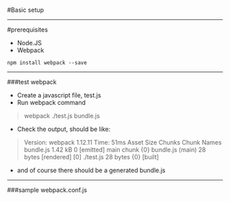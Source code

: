 #Basic setup
 
---
#prerequisites
- Node.JS
- Webpack

``` 
npm install webpack --save
```

---
###test webpack
- Create a javascript file, test.js
- Run webpack command
> webpack ./test.js bundle.js
- Check the output, should be like:
>Version: webpack 1.12.11
>Time: 51ms
>    Asset     Size  Chunks             Chunk Names
>bundle.js  1.42 kB       0  [emitted]  main
>chunk    {0} bundle.js (main) 28 bytes [rendered]
>    [0] ./test.js 28 bytes {0} [built]
- and of course there should be a generated bundle.js 

---
###sample webpack.conf.js
